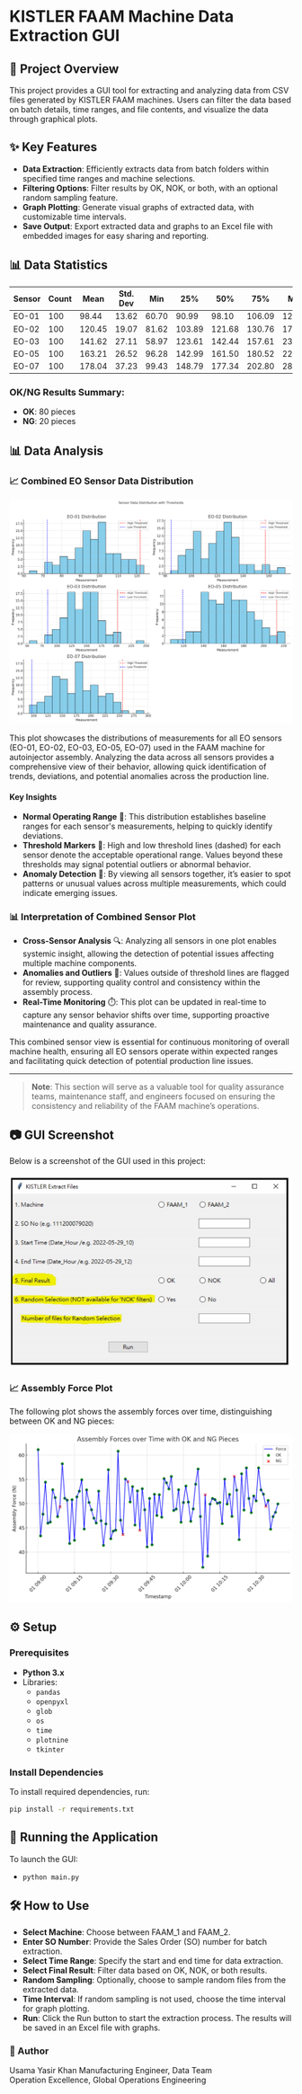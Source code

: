 # KISTLER FAAM Machine Data Extraction GUI

## 📄 Project Overview

This project provides a GUI tool for extracting and analyzing data from CSV files generated by KISTLER FAAM machines. Users can filter the data based on batch details, time ranges, and file contents, and visualize the data through graphical plots.

## ✨ Key Features

- **Data Extraction**: Efficiently extracts data from batch folders within specified time ranges and machine selections.
- **Filtering Options**: Filter results by OK, NOK, or both, with an optional random sampling feature.
- **Graph Plotting**: Generate visual graphs of extracted data, with customizable time intervals.
- **Save Output**: Export extracted data and graphs to an Excel file with embedded images for easy sharing and reporting.

## 📊 Data Statistics

| Sensor  | Count | Mean   | Std. Dev | Min    | 25%    | 50%    | 75%    | Max    |
|---------|-------|--------|----------|--------|--------|--------|--------|--------|
| EO-01   | 100   | 98.44  | 13.62    | 60.70  | 90.99  | 98.10  | 106.09 | 127.78 |
| EO-02   | 100   | 120.45 | 19.07    | 81.62  | 103.89 | 121.68 | 130.76 | 174.40 |
| EO-03   | 100   | 141.62 | 27.11    | 58.97  | 123.61 | 142.44 | 157.61 | 236.32 |
| EO-05   | 100   | 163.21 | 26.52    | 96.28  | 142.99 | 161.50 | 180.52 | 225.69 |
| EO-07   | 100   | 178.04 | 37.23    | 99.43  | 148.79 | 177.34 | 202.80 | 287.76 |

### OK/NG Results Summary:
- **OK**: 80 pieces
- **NG**: 20 pieces

## 📊 Data Analysis

### 📈 Combined EO Sensor Data Distribution

![Combined EO Sensor Distribution](snapshots/combined_eo_distribution.png)

This plot showcases the distributions of measurements for all EO sensors (EO-01, EO-02, EO-03, EO-05, EO-07) used in the FAAM machine for autoinjector assembly. Analyzing the data across all sensors provides a comprehensive view of their behavior, allowing quick identification of trends, deviations, and potential anomalies across the production line.

#### Key Insights

- **Normal Operating Range** 🎯: This distribution establishes baseline ranges for each sensor's measurements, helping to quickly identify deviations.
- **Threshold Markers** 🚦: High and low threshold lines (dashed) for each sensor denote the acceptable operational range. Values beyond these thresholds may signal potential outliers or abnormal behavior.
- **Anomaly Detection** 🛑: By viewing all sensors together, it’s easier to spot patterns or unusual values across multiple measurements, which could indicate emerging issues.

### 📊 Interpretation of Combined Sensor Plot

- **Cross-Sensor Analysis** 🔍: Analyzing all sensors in one plot enables systemic insight, allowing the detection of potential issues affecting multiple machine components.
- **Anomalies and Outliers** 📛: Values outside of threshold lines are flagged for review, supporting quality control and consistency within the assembly process.
- **Real-Time Monitoring** ⏱️: This plot can be updated in real-time to capture any sensor behavior shifts over time, supporting proactive maintenance and quality assurance.

This combined sensor view is essential for continuous monitoring of overall machine health, ensuring all EO sensors operate within expected ranges and facilitating quick detection of potential production line issues.

---

> **Note**: This section will serve as a valuable tool for quality assurance teams, maintenance staff, and engineers focused on ensuring the consistency and reliability of the FAAM machine’s operations.

## 📷 GUI Screenshot

Below is a screenshot of the GUI used in this project:

![KISTLER GUI Screenshot](snapshots/kistler_gui_screenshot.png)

### 📈 Assembly Force Plot

The following plot shows the assembly forces over time, distinguishing between OK and NG pieces:

![Assembly Force Plot](snapshots/kistler_force_plot.png)

## ⚙️ Setup

### Prerequisites

- **Python 3.x**
- Libraries:
  - `pandas`
  - `openpyxl`
  - `glob`
  - `os`
  - `time`
  - `plotnine`
  - `tkinter`

### Install Dependencies

To install required dependencies, run:
```bash
pip install -r requirements.txt
```

## 🚀 Running the Application
To launch the GUI:
   - `python main.py`

## 🛠️ How to Use

- **Select Machine**: Choose between FAAM_1 and FAAM_2.
- **Enter SO Number**: Provide the Sales Order (SO) number for batch extraction.
- **Select Time Range**: Specify the start and end time for data extraction.
- **Select Final Result**: Filter data based on OK, NOK, or both results.
- **Random Sampling**: Optionally, choose to sample random files from the extracted data.
- **Time Interval**: If random sampling is not used, choose the time interval for graph plotting.
- **Run**: Click the Run button to start the extraction process. The results will be saved in an Excel file with graphs.

### 👤 Author
Usama Yasir Khan
Manufacturing Engineer, Data Team  
Operation Excellence, Global Operations Engineering